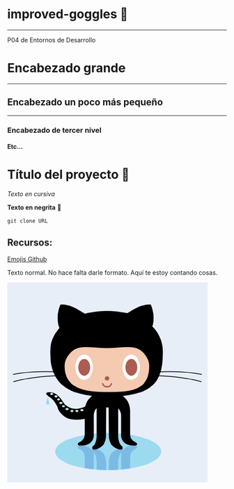# improved-goggles 💖
___
P04 de Entornos de Desarrollo

# Encabezado grande
___

## Encabezado un poco más pequeño
___

### Encabezado de tercer nivel

#### Etc...

# Título del proyecto 🚀

_Texto en cursiva_

**Texto en negrita** 🎥

```
git clone URL
```

## Recursos:

[Emojis Github](https://gist.github.com/rxaviers/7360908)

Texto normal. No hace falta darle formato. Aquí te estoy contando cosas.

![Octocat](imagen.png)